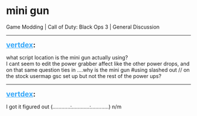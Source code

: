 # mini gun
Game Modding | Call of Duty: Black Ops 3 | General Discussion

---
<strong style="font-size: 1.4em;"><span style="text-decoration: underline;text-decoration-color: #34a7f9;"><span style="color:#34a7f9;">vertdex</span></span>:</strong>

<p>what script location is the mini gun actually using?<br />I cant seem to edit the power grabber affect like the other power drops, and on that same question ties in ....why is the mini gun #using  slashed out // on the stock usermap gsc set up but not the rest of the power ups?</p>

---
<strong style="font-size: 1.4em;"><span style="text-decoration: underline;text-decoration-color: #34a7f9;"><span style="color:#34a7f9;">vertdex</span></span>:</strong>

<p>I got it figured out    (............:............:............)   n/m</p>
